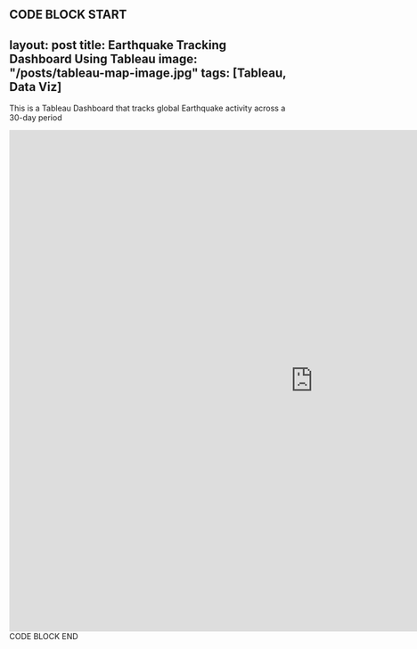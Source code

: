 CODE BLOCK START
---
layout: post
title: Earthquake Tracking Dashboard Using Tableau
image: "/posts/tableau-map-image.jpg"
tags: [Tableau, Data Viz]
---
This is a Tableau Dashboard that tracks global Earthquake activity across a 30-day period
<iframe seamless frameborder="0" src="https://public.tableau.com/views/DSI_Earthquake_Dashboard_MZ/DSIEarthquakeTracker?:embed=yes&:display_count=yes&:showVizHome=no" width = '1090' height = '900'></iframe>
CODE BLOCK END
